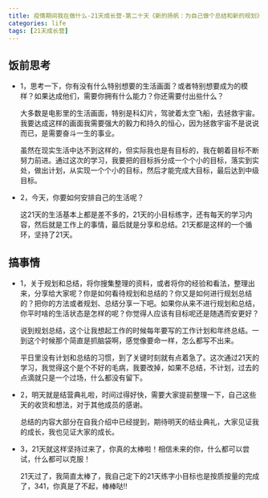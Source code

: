 ```yaml
---
title: 疫情期间我在做什么-21天成长营-第二十天《新的扬帆：为自己做个总结和新的规划》
categories: life
tags: [21天成长营]
---
```



## 饭前思考

- 1，思考一下，你有没有什么特别想要的生活画面？或者特别想要成为的模样？如果达成他们，需要你拥有什么能力？你还需要付出些什么？

    大多数是电影里的生活画面，特别是科幻片，驾驶着太空飞船，去拯救宇宙。我要达成这样的画面我需要强大的毅力和持久的恒心，因为拯救宇宙不是说说而已，是需要奋斗一生的事业。

    虽然在现实生活中达不到这样的，但实际我也是有目标的，我在朝着目标不断努力前进。通过这次的学习，我要把的目标拆分成一个个小的目标，落实到实处，做出计划，从实现一个个小的目标，然后才能完成大目标，最后达到中级目标。

- 2，今天，你要如何安排自己的生活呢？

    这21天的生活基本上都是差不多的，21天的小目标练字，还有每天的学习内容，然后就是工作上的事情，最后就是分享和总结。21天都是这样的一个循环，坚持了21天。

## 搞事情

- 1，关于规划和总结，将你搜集整理的资料，或者将你的经验和看法，整理出来，分享给大家呢？你是如何看待规划和总结的？你又是如何进行规划总结的？把你的方法或者规划、总结分享一下吧。如果你从来不进行规划和总结，你平时啥的生活状态是怎样的呢？你觉得人应该有目标呢还是随遇而安更好？

    说到规划总结，这个让我想起工作的时候每年要写的工作计划和年终总结。一到这个时候那个简直是抓脑袋啊，感觉像要命一样，怎么都写不出来。

    平日里没有计划和总结的习惯，到了关键时刻就有点着急了。这次通过21天的学习，我觉得这个是个不好的毛病，我要改掉，如果不总结，不计划，过去的点滴就只是一个过场，什么都没有留下。


- 2，明天就是结营典礼啦，时间过得好快，需要大家提前整理一下，自己这些天的收货和想法，对于其他成员的感谢。
    
    总结的内容大部分在自我介绍中已经提到，期待明天的结业典礼，大家见证我的成长，我也见证大家的成长。

- 3，21天就这样坚持过来了，你真的太棒啦！相信未来的你，什么都可以尝试，什么都可以克服！

    21天过了，我简直太棒了，我自己定下的21天练字小目标也是按质按量的完成了，341，你真是了不起，棒棒哒!!
